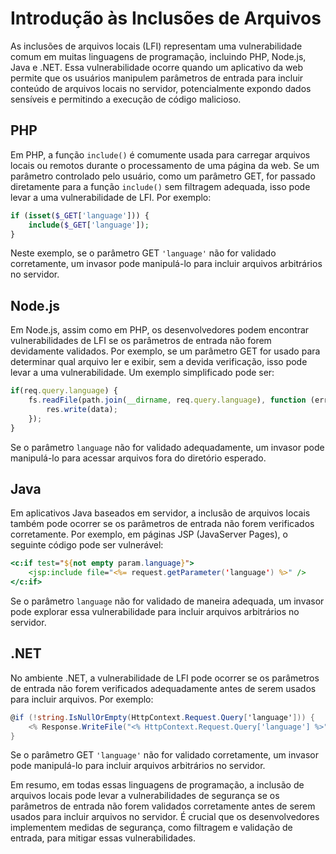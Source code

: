 
# Introdução às Inclusões de Arquivos

As inclusões de arquivos locais (LFI) representam uma vulnerabilidade comum em muitas linguagens de programação, incluindo PHP, Node.js, Java e .NET. Essa vulnerabilidade ocorre quando um aplicativo da web permite que os usuários manipulem parâmetros de entrada para incluir conteúdo de arquivos locais no servidor, potencialmente expondo dados sensíveis e permitindo a execução de código malicioso.

## PHP
Em PHP, a função `include()` é comumente usada para carregar arquivos locais ou remotos durante o processamento de uma página da web. Se um parâmetro controlado pelo usuário, como um parâmetro GET, for passado diretamente para a função `include()` sem filtragem adequada, isso pode levar a uma vulnerabilidade de LFI. Por exemplo:

```php
if (isset($_GET['language'])) {
    include($_GET['language']);
}
```

Neste exemplo, se o parâmetro GET `'language'` não for validado corretamente, um invasor pode manipulá-lo para incluir arquivos arbitrários no servidor.

## Node.js
Em Node.js, assim como em PHP, os desenvolvedores podem encontrar vulnerabilidades de LFI se os parâmetros de entrada não forem devidamente validados. Por exemplo, se um parâmetro GET for usado para determinar qual arquivo ler e exibir, sem a devida verificação, isso pode levar a uma vulnerabilidade. Um exemplo simplificado pode ser:

```javascript
if(req.query.language) {
    fs.readFile(path.join(__dirname, req.query.language), function (err, data) {
        res.write(data);
    });
}
```

Se o parâmetro `language` não for validado adequadamente, um invasor pode manipulá-lo para acessar arquivos fora do diretório esperado.

## Java
Em aplicativos Java baseados em servidor, a inclusão de arquivos locais também pode ocorrer se os parâmetros de entrada não forem verificados corretamente. Por exemplo, em páginas JSP (JavaServer Pages), o seguinte código pode ser vulnerável:

```jsp
<c:if test="${not empty param.language}">
    <jsp:include file="<%= request.getParameter('language') %>" />
</c:if>
```

Se o parâmetro `language` não for validado de maneira adequada, um invasor pode explorar essa vulnerabilidade para incluir arquivos arbitrários no servidor.

## .NET
No ambiente .NET, a vulnerabilidade de LFI pode ocorrer se os parâmetros de entrada não forem verificados adequadamente antes de serem usados para incluir arquivos. Por exemplo:

```csharp
@if (!string.IsNullOrEmpty(HttpContext.Request.Query['language'])) {
    <% Response.WriteFile("<% HttpContext.Request.Query['language'] %>"); %> 
}
```

Se o parâmetro GET `'language'` não for validado corretamente, um invasor pode manipulá-lo para incluir arquivos arbitrários no servidor.

Em resumo, em todas essas linguagens de programação, a inclusão de arquivos locais pode levar a vulnerabilidades de segurança se os parâmetros de entrada não forem validados corretamente antes de serem usados para incluir arquivos no servidor. É crucial que os desenvolvedores implementem medidas de segurança, como filtragem e validação de entrada, para mitigar essas vulnerabilidades.